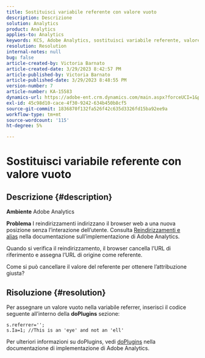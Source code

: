 ```yaml
---
title: Sostituisci variabile referente con valore vuoto
description: Descrizione
solution: Analytics
product: Analytics
applies-to: Analytics
keywords: KCS, Adobe Analytics, sostituisci variabile referente, valore vuoto
resolution: Resolution
internal-notes: null
bug: false
article-created-by: Victoria Barnato
article-created-date: 3/29/2023 8:42:57 PM
article-published-by: Victoria Barnato
article-published-date: 3/29/2023 8:48:55 PM
version-number: 7
article-number: KA-15583
dynamics-url: https://adobe-ent.crm.dynamics.com/main.aspx?forceUCI=1&pagetype=entityrecord&etn=knowledgearticle&id=60f6c843-72ce-ed11-b597-6045bd006268
exl-id: 45c98d10-cace-4f30-9242-634b450b8cf5
source-git-commit: 1836870f132fa526f42c635d3326fd15ba92ee9a
workflow-type: tm+mt
source-wordcount: '115'
ht-degree: 5%

---
```


# Sostituisci variabile referente con valore vuoto

## Descrizione {#description}


<b>Ambiente</b>
Adobe Analytics

<b>Problema</b>
I reindirizzamenti indirizzano il browser web a una nuova posizione senza l’interazione dell’utente. Consulta [Reindirizzamenti e alias](https://experienceleague.adobe.com/docs/analytics/technotes/redirects.html) nella documentazione sull’implementazione di Adobe Analytics.

Quando si verifica il reindirizzamento, il browser cancella l’URL di riferimento e assegna l’URL di origine come referente.

Come si può cancellare il valore del referente per ottenere l’attribuzione giusta?


## Risoluzione {#resolution}


Per assegnare un valore vuoto nella variabile referrer, inserisci il codice seguente all’interno della <b>doPlugins</b> sezione:


```
s.referrer='';
s.Ia=1; //This is an 'eye' and not an 'ell'
```


Per ulteriori informazioni su doPlugins, vedi [doPlugins](https://experienceleague.adobe.com/docs/analytics/implementation/vars/functions/doplugins.html) nella documentazione di implementazione di Adobe Analytics.
